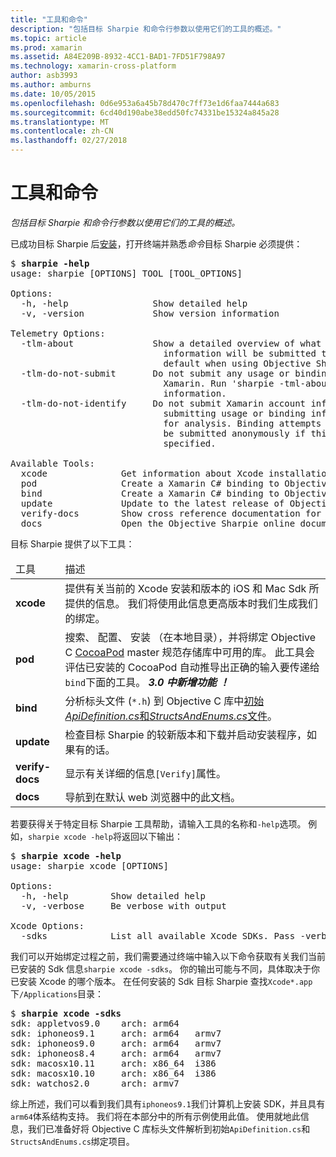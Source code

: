 ```yaml
---
title: "工具和命令"
description: "包括目标 Sharpie 和命令行参数以使用它们的工具的概述。"
ms.topic: article
ms.prod: xamarin
ms.assetid: A84E209B-8932-4CC1-BAD1-7FD51F798A97
ms.technology: xamarin-cross-platform
author: asb3993
ms.author: amburns
ms.date: 10/05/2015
ms.openlocfilehash: 0d6e953a6a45b78d470c7ff73e1d6faa7444a683
ms.sourcegitcommit: 6cd40d190abe38edd50fc74331be15324a845a28
ms.translationtype: MT
ms.contentlocale: zh-CN
ms.lasthandoff: 02/27/2018
---
```

# <a name="tools--commands"></a>工具和命令

_包括目标 Sharpie 和命令行参数以使用它们的工具的概述。_

<style type="text/css"> .terminal 蓝色 {颜色： rgb(10,96,254);}.terminal 绿色 {颜色： rgb(12,156,26);}.terminal 洋红色 {颜色： rgb(152,12,103);} </style>


已成功目标 Sharpie 后[安装](~/cross-platform/macios/binding/objective-sharpie/get-started.md)，打开终端并熟悉<em>命令</em>目标 Sharpie 必须提供：

<pre>$ <b>sharpie -help</b>
usage: sharpie [OPTIONS] TOOL [TOOL_OPTIONS]

Options:
  -h, -help                Show detailed help
  -v, -version             Show version information

Telemetry Options:
  -tlm-about               Show a detailed overview of what usage and binding
                             information will be submitted to Xamarin by
                             default when using Objective Sharpie.
  -tlm-do-not-submit       Do not submit any usage or binding information to
                             Xamarin. Run 'sharpie -tml-about' for more
                             information.
  -tlm-do-not-identify     Do not submit Xamarin account information when
                             submitting usage or binding information to Xamarin
                             for analysis. Binding attempts and usage data will
                             be submitted anonymously if this option is
                             specified.

Available Tools:
  xcode              Get information about Xcode installations and available SDKs.
  pod                Create a Xamarin C# binding to Objective-C CocoaPods
  bind               Create a Xamarin C# binding to Objective-C APIs
  update             Update to the latest release of Objective Sharpie
  verify-docs        Show cross reference documentation for [Verify] attributes
  docs               Open the Objective Sharpie online documentation</pre>

目标 Sharpie 提供了以下工具：

<table>
  <thead>
    <tr><td>工具</td><td>描述</td>
  </thead>
  <tbody>
    <tr><td><b>xcode</b></td><td>提供有关当前的 Xcode 安装和版本的 iOS 和 Mac Sdk 所提供的信息。 我们将使用此信息更高版本时我们生成我们的绑定。</td></tr>
    <tr><td><b>pod</b></td><td>搜索、 配置、 安装 （在本地目录），并将绑定 Objective C <a href="https://cocoapods.org">CocoaPod</a> master 规范存储库中可用的库。 此工具会评估已安装的 CocoaPod 自动推导出正确的输入要传递给<code>bind</code>下面的工具。 <em><strong>3.0 中新增功能 ！</strong></em></td></tr>
    <tr><td><b>bind</b></td><td>分析标头文件 (<code>*.h</code>) 到 Objective C 库中<a href="~/cross-platform/macios/binding/objective-sharpie/platform/apidefinitions-structsandenums.md">初始<i>ApiDefinition.cs</i>和<i>StructsAndEnums.cs</i>文件</a>。</td></tr>
    <tr><td><b>update</b></td><td>检查目标 Sharpie 的较新版本和下载并启动安装程序，如果有的话。</td></tr>
    <tr><td><b>verify-docs</b></td><td>显示有关详细的信息<code>[Verify]</code>属性。</td></tr>
    <tr><td><b>docs</b></td><td>导航到在默认 web 浏览器中的此文档。</td></tr>
  </tbody>
</table>

若要获得关于特定目标 Sharpie 工具帮助，请输入工具的名称和`-help`选项。 例如，`sharpie xcode -help`将返回以下输出：

<pre>$ <b>sharpie xcode -help</b>
usage: sharpie xcode [OPTIONS]

Options:
  -h, -help        Show detailed help
  -v, -verbose     Be verbose with output

Xcode Options:
  -sdks            List all available Xcode SDKs. Pass -verbose for more details.</pre>

我们可以开始绑定过程之前，我们需要通过终端中输入以下命令获取有关我们当前已安装的 Sdk 信息`sharpie xcode -sdks`。 你的输出可能与不同，具体取决于你已安装 Xcode 的哪个版本。 在任何安装的 Sdk 目标 Sharpie 查找`Xcode*.app`下`/Applications`目录：

<pre>$ <b>sharpie xcode -sdks</b>
<span class="terminal-blue">sdk:</span> appletvos9.0    <span class="terminal-green">arch:</span> arm64
<span class="terminal-blue">sdk:</span> iphoneos9.1     <span class="terminal-green">arch:</span> arm64   armv7
<span class="terminal-blue">sdk:</span> iphoneos9.0     <span class="terminal-green">arch:</span> arm64   armv7
<span class="terminal-blue">sdk:</span> iphoneos8.4     <span class="terminal-green">arch:</span> arm64   armv7
<span class="terminal-blue">sdk:</span> macosx10.11     <span class="terminal-green">arch:</span> x86_64  i386
<span class="terminal-blue">sdk:</span> macosx10.10     <span class="terminal-green">arch:</span> x86_64  i386
<span class="terminal-blue">sdk:</span> watchos2.0      <span class="terminal-green">arch:</span> armv7</pre>

综上所述，我们可以看到我们具有`iphoneos9.1`我们计算机上安装 SDK，并且具有`arm64`体系结构支持。 我们将在本部分中的所有示例使用此值。 使用就地此信息，我们已准备好将 Objective C 库标头文件解析到初始`ApiDefinition.cs`和`StructsAndEnums.cs`绑定项目。

